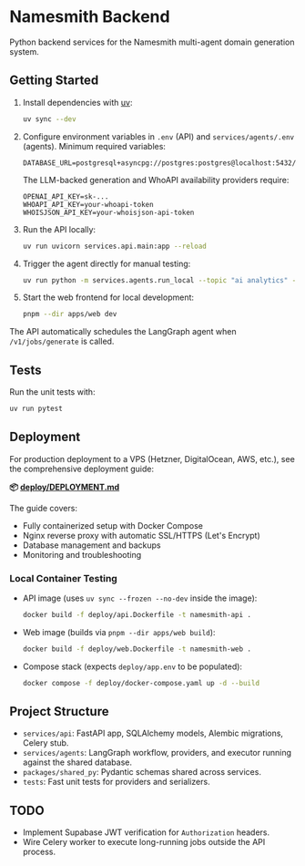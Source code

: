 # Namesmith Backend

Python backend services for the Namesmith multi-agent domain generation system.

## Getting Started

1. Install dependencies with [uv](https://github.com/astral-sh/uv):
   ```bash
   uv sync --dev
   ```
2. Configure environment variables in `.env` (API) and `services/agents/.env` (agents). Minimum required variables:
   ```env 
   DATABASE_URL=postgresql+asyncpg://postgres:postgres@localhost:5432/namesmith
   ```
   The LLM-backed generation and WhoAPI availability providers require:
   ```env
   OPENAI_API_KEY=sk-...
   WHOAPI_API_KEY=your-whoapi-token
   WHOISJSON_API_KEY=your-whoisjson-api-token
   ```
3. Run the API locally:
   ```bash
   uv run uvicorn services.api.main:app --reload
   ```
4. Trigger the agent directly for manual testing:
   ```bash
   uv run python -m services.agents.run_local --topic "ai analytics" --count 5
   ```
5. Start the web frontend for local development:
   ```bash
   pnpm --dir apps/web dev
   ```

The API automatically schedules the LangGraph agent when `/v1/jobs/generate` is called.

## Tests

Run the unit tests with:
```bash
uv run pytest
```

## Deployment

For production deployment to a VPS (Hetzner, DigitalOcean, AWS, etc.), see the comprehensive deployment guide:

**📦 [deploy/DEPLOYMENT.md](deploy/DEPLOYMENT.md)**

The guide covers:
- Fully containerized setup with Docker Compose
- Nginx reverse proxy with automatic SSL/HTTPS (Let's Encrypt)
- Database management and backups
- Monitoring and troubleshooting

### Local Container Testing

- API image (uses `uv sync --frozen --no-dev` inside the image):
  ```bash
  docker build -f deploy/api.Dockerfile -t namesmith-api .
  ```
- Web image (builds via `pnpm --dir apps/web build`):
  ```bash
  docker build -f deploy/web.Dockerfile -t namesmith-web .
  ```
- Compose stack (expects `deploy/app.env` to be populated):
  ```bash
  docker compose -f deploy/docker-compose.yaml up -d --build
  ```

## Project Structure

- `services/api`: FastAPI app, SQLAlchemy models, Alembic migrations, Celery stub.
- `services/agents`: LangGraph workflow, providers, and executor running against the shared database.
- `packages/shared_py`: Pydantic schemas shared across services.
- `tests`: Fast unit tests for providers and serializers.

## TODO

- Implement Supabase JWT verification for `Authorization` headers.
- Wire Celery worker to execute long-running jobs outside the API process.
